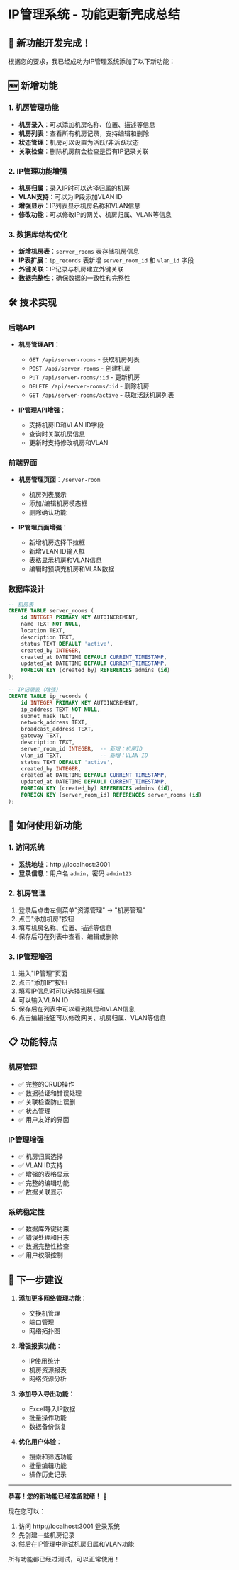 # IP管理系统 - 功能更新完成总结

## 🎉 新功能开发完成！

根据您的要求，我已经成功为IP管理系统添加了以下新功能：

## 🆕 新增功能

### 1. 机房管理功能
- **机房录入**：可以添加机房名称、位置、描述等信息
- **机房列表**：查看所有机房记录，支持编辑和删除
- **状态管理**：机房可以设置为活跃/非活跃状态
- **关联检查**：删除机房前会检查是否有IP记录关联

### 2. IP管理功能增强
- **机房归属**：录入IP时可以选择归属的机房
- **VLAN支持**：可以为IP段添加VLAN ID
- **增强显示**：IP列表显示机房名称和VLAN信息
- **修改功能**：可以修改IP的网关、机房归属、VLAN等信息

### 3. 数据库结构优化
- **新增机房表**：`server_rooms` 表存储机房信息
- **IP表扩展**：`ip_records` 表新增 `server_room_id` 和 `vlan_id` 字段
- **外键关联**：IP记录与机房建立外键关联
- **数据完整性**：确保数据的一致性和完整性

## 🛠️ 技术实现

### 后端API
- **机房管理API**：
  - `GET /api/server-rooms` - 获取机房列表
  - `POST /api/server-rooms` - 创建机房
  - `PUT /api/server-rooms/:id` - 更新机房
  - `DELETE /api/server-rooms/:id` - 删除机房
  - `GET /api/server-rooms/active` - 获取活跃机房列表

- **IP管理API增强**：
  - 支持机房ID和VLAN ID字段
  - 查询时关联机房信息
  - 更新时支持修改机房和VLAN

### 前端界面
- **机房管理页面**：`/server-room`
  - 机房列表展示
  - 添加/编辑机房模态框
  - 删除确认功能

- **IP管理页面增强**：
  - 新增机房选择下拉框
  - 新增VLAN ID输入框
  - 表格显示机房和VLAN信息
  - 编辑时预填充机房和VLAN数据

### 数据库设计
```sql
-- 机房表
CREATE TABLE server_rooms (
    id INTEGER PRIMARY KEY AUTOINCREMENT,
    name TEXT NOT NULL,
    location TEXT,
    description TEXT,
    status TEXT DEFAULT 'active',
    created_by INTEGER,
    created_at DATETIME DEFAULT CURRENT_TIMESTAMP,
    updated_at DATETIME DEFAULT CURRENT_TIMESTAMP,
    FOREIGN KEY (created_by) REFERENCES admins (id)
);

-- IP记录表（增强）
CREATE TABLE ip_records (
    id INTEGER PRIMARY KEY AUTOINCREMENT,
    ip_address TEXT NOT NULL,
    subnet_mask TEXT,
    network_address TEXT,
    broadcast_address TEXT,
    gateway TEXT,
    description TEXT,
    server_room_id INTEGER,  -- 新增：机房ID
    vlan_id TEXT,            -- 新增：VLAN ID
    status TEXT DEFAULT 'active',
    created_by INTEGER,
    created_at DATETIME DEFAULT CURRENT_TIMESTAMP,
    updated_at DATETIME DEFAULT CURRENT_TIMESTAMP,
    FOREIGN KEY (created_by) REFERENCES admins (id),
    FOREIGN KEY (server_room_id) REFERENCES server_rooms (id)
);
```

## 🚀 如何使用新功能

### 1. 访问系统
- **系统地址**：http://localhost:3001
- **登录信息**：用户名 `admin`，密码 `admin123`

### 2. 机房管理
1. 登录后点击左侧菜单"资源管理" → "机房管理"
2. 点击"添加机房"按钮
3. 填写机房名称、位置、描述等信息
4. 保存后可在列表中查看、编辑或删除

### 3. IP管理增强
1. 进入"IP管理"页面
2. 点击"添加IP"按钮
3. 填写IP信息时可以选择机房归属
4. 可以输入VLAN ID
5. 保存后在列表中可以看到机房和VLAN信息
6. 点击编辑按钮可以修改网关、机房归属、VLAN等信息

## 📋 功能特点

### 机房管理
- ✅ 完整的CRUD操作
- ✅ 数据验证和错误处理
- ✅ 关联检查防止误删
- ✅ 状态管理
- ✅ 用户友好的界面

### IP管理增强
- ✅ 机房归属选择
- ✅ VLAN ID支持
- ✅ 增强的表格显示
- ✅ 完整的编辑功能
- ✅ 数据关联显示

### 系统稳定性
- ✅ 数据库外键约束
- ✅ 错误处理和日志
- ✅ 数据完整性检查
- ✅ 用户权限控制

## 🎯 下一步建议

1. **添加更多网络管理功能**：
   - 交换机管理
   - 端口管理
   - 网络拓扑图

2. **增强报表功能**：
   - IP使用统计
   - 机房资源报表
   - 网络资源分析

3. **添加导入导出功能**：
   - Excel导入IP数据
   - 批量操作功能
   - 数据备份恢复

4. **优化用户体验**：
   - 搜索和筛选功能
   - 批量编辑功能
   - 操作历史记录

---

**恭喜！您的新功能已经准备就绪！** 🎉

现在您可以：
1. 访问 http://localhost:3001 登录系统
2. 先创建一些机房记录
3. 然后在IP管理中测试机房归属和VLAN功能

所有功能都已经过测试，可以正常使用！






